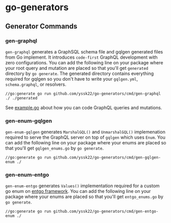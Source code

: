 # go-generators

## Generator Commands

### gen-graphql

`gen-graphql` generates a GraphSQL schema file and gqlgen generated files from Go implement. It introduces `code-first` GraphQL development with zero configurations. You can add the following line on your package where your root query and mutation are placed so that you'll get `generated` directory by `go generate`. The generated directory contains everything required for gqlgen so you don't have to write your `gqlgen.yml`, `schema.graphql`, or resolvers.

```
//go:generate go run github.com/yssk22/go-generators/cmd/gen-graphql ./ ./generated
```

See [example.go](https://github.com/yssk22/go-generators/blob/master/testdata/e2e/models/example.go) about how you can code GraphQL queries and mutations.

### gen-enum-gqlgen

`gen-enum-gqlgen` generates `MarshalGQL()` and `UnmarshalGQL()` implemenation required to serve the GraphQL server on top of `gqlgen` which uses `Enum`. You can add the following line on your package where your enums are placed so that you'll get `gqlgen_enums.go` by `go generate`.

```
//go:generate go run github.com/yssk22/go-generators/cmd/gen-gqlgen-enum ./
```

### gen-enum-entgo

`gen-enum-entgo` generates `Values()` implementation required for a custom go enum on [entgo framework](https://entgo.io/). You can add the following line on your package where your enums are placed so that you'll get `entgo_enums.go` by `go generate`.

```
//go:generate go run github.com/yssk22/go-generators/cmd/gen-entgo-enum ./
```
